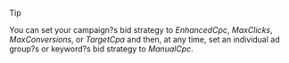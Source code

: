 > [!TIP]
> You can set your campaign?s bid strategy to *EnhancedCpc*, *MaxClicks*, *MaxConversions*, or *TargetCpa* and then, at any time, set an individual ad group?s or keyword?s bid strategy to *ManualCpc*.

